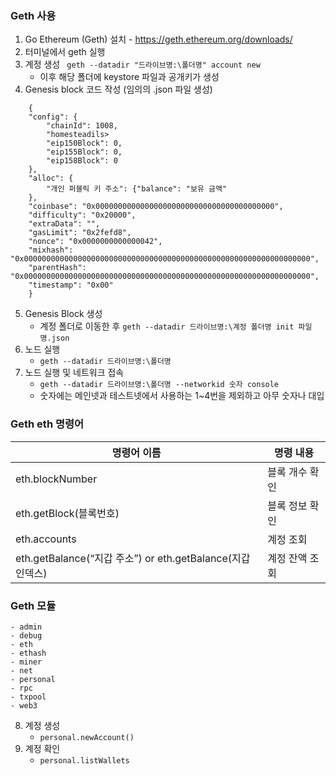 ### Geth 사용
1. Go Ethereum (Geth) 설치 - https://geth.ethereum.org/downloads/
2. 터미널에서 geth 실행
3. 계정 생성 
    ` geth --datadir "드라이브명:\폴더명" account new`
    - 이후 해당 폴더에 keystore 파일과 공개키가 생성
4. Genesis block 코드 작성 (임의의 .json 파일 생성)
```
    {
    "config": {
        "chainId": 1008,
        "homesteadils>
        "eip150Block": 0,
        "eip155Block": 0,
        "eip158Block": 0
    },
    "alloc": {
        "개인 퍼블릭 키 주소": {"balance": "보유 금액"
    },
    "coinbase": "0x0000000000000000000000000000000000000000",
    "difficulty": "0x20000",
    "extraData": "",
    "gasLimit": "0x2fefd8",
    "nonce": "0x0000000000000042",
    "mixhash":      "0x0000000000000000000000000000000000000000000000000000000000000000",
    "parentHash": "0x0000000000000000000000000000000000000000000000000000000000000000",
    "timestamp": "0x00"
    }
```
5. Genesis Block 생성
    - 계정 폴더로 이동한 후 `geth --datadir 드라이브명:\계정 폴더명 init 파일명.json`
6. 노드 실행
    - `geth --datadir 드라이브명:\폴더명`
7. 노드 실행 및 네트워크 접속
    - `geth --datadir 드라이브명:\폴더명 --networkid 숫자 console`
    - 숫자에는 메인넷과 테스트넷에서 사용하는 1~4번을 제외하고 아무 숫자나 대입

### Geth eth 명령어
| 명령어 이름 | 명령 내용 |
| ------ | ------ |
| eth.blockNumber | 블록 개수 확인 |
| eth.getBlock(블록번호) | 블록 정보 확인 |
| eth.accounts | 계정 조회 |
| eth.getBalance(“지갑 주소”) or eth.getBalance(지갑 인덱스) | 계정 잔액 조회 |

### Geth 모듈
    - admin
    - debug
    - eth
    - ethash
    - miner
    - net
    - personal
    - rpc
    - txpool
    - web3

8. 계정 생성
    - `personal.newAccount()`
9. 계정 확인
    - `personal.listWallets`
